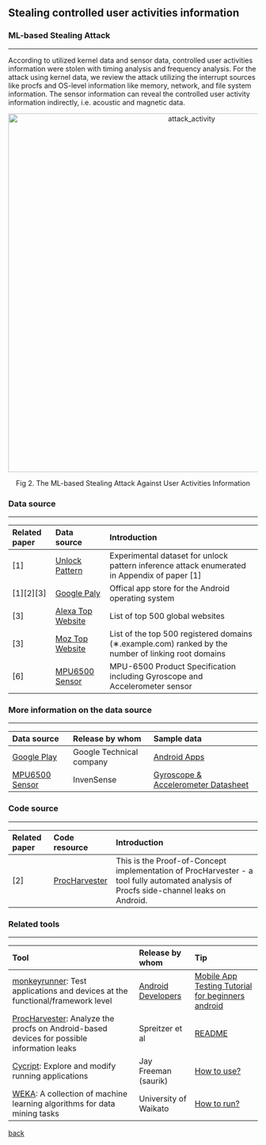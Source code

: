 ## Stealing controlled user activities information

### ML-based Stealing Attack

***
<p> According to utilized kernel data and sensor data, controlled user activities information were stolen with timing analysis and frequency analysis. For the attack using kernel data, we review the attack utilizing the interrupt sources like procfs and OS-level information like memory, network, and file system information. The sensor information can reveal the controlled user activity information indirectly, i.e. acoustic and magnetic data.</p>

<p align="center"><img width="725" alt="attack_activity" src="https://user-images.githubusercontent.com/13388819/51515178-cdd07900-1e66-11e9-92d4-3f36e5510d29.png"></p> 
<p align="center">Fig 2. The ML-based Stealing Attack Against User Activities Information</p>


### Data source

***


|Related paper         | Data source          | Introduction|
|:-------------|:------------------|:------|
|[1]       |[Unlock Pattern](https://ieeexplore.ieee.org/stamp/stamp.jsp?tp=&arnumber=7546515) |Experimental dataset for unlock pattern inference attack enumerated in Appendix of paper [1]|
|[1][2][3] |[Google Paly](https://play.google.com/store)  |Offical app store for the Android operating system |
|[3]       |[Alexa Top Website](https://www.alexa.com/topsites)      |List of top 500 global websites |
|[3]       |[Moz Top Website](https://moz.com/top500)          |List of the top 500 registered domains (∗.example.com) ranked by the number of linking root domains |
|[6]       |[MPU6500 Sensor](https://www.invensense.com/wp-content/uploads/2015/02/MPU-6500-Datasheet2.pdf)  |MPU-6500 Product Specification including Gyroscope and Accelerometer sensor |



### More information on the data source


***


|Data source         | Release by whom          | Sample data |
|:-------------|:------------------|:------|
|[Google Play](https://play.google.com/store?hl=en) |Google Technical company  |[Android Apps](https://play.google.com/store/apps?hl=en) |
|[MPU6500 Sensor](https://www.invensense.com/wp-content/uploads/2015/02/MPU-6500-Datasheet2.pdf) |InvenSense | [Gyroscope & Accelerometer Datasheet](https://www.invensense.com/wp-content/uploads/2015/02/MPU-6500-Datasheet2.pdf) |


### Code source


***


|Related paper         | Code resource          | Introduction |
|:-------------|:------------------|:------|
|[2] |[ProcHarvester](https://github.com/iaik/procharvester)  |This is the Proof-of-Concept implementation of ProcHarvester - a tool fully automated analysis of Procfs side-channel leaks on Android. |


### Related tools

***




|Tool         | Release by whom          | Tip |
|:-------------|:------------------|:------|
|[monkeyrunner](https://developer.android.com/studio/test/monkeyrunner/): Test applications and devices at the functional/framework level |[Android Developers](https://developer.android.com/studio/intro/) |[Mobile App Testing Tutorial for beginners android](https://www.youtube.com/watch?v=mTIdoDEuXrM&t=2s) |
|[ProcHarvester](https://github.com/IAIK/ProcHarvester): Analyze the procfs on Android-based devices for possible information leaks |Spreitzer et al |[README](https://github.com/IAIK/ProcHarvester/blob/master/README.md) |
|[Cycript](http://www.cycript.org/): Explore and modify running applications |Jay Freeman (saurik) |[How to use?](http://www.cycript.org/manual/) |
|[WEKA](https://www.cs.waikato.ac.nz/ml/weka/): A collection of machine learning algorithms for data mining tasks |University of Waikato | [How to run?](https://machinelearningmastery.com/how-to-run-your-first-classifier-in-weka/) |



[back](index.md)
